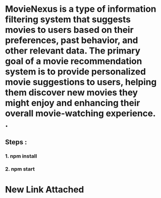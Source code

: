 # MovieNexus is a type of information filtering system that suggests movies to users based on their preferences, past behavior, and other relevant data. The primary goal of a movie recommendation system is to provide personalized movie suggestions to users, helping them discover new movies they might enjoy and enhancing their overall movie-watching experience. .

## Steps :
### 1. npm install
### 2. npm start


# New Link Attached
